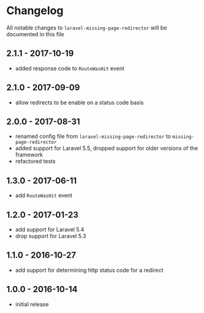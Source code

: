 # Changelog

All notable changes to `laravel-missing-page-redirector` will be documented in this file

## 2.1.1 - 2017-10-19

- added response code to `RouteWasHit` event

## 2.1.0 - 2017-09-09

- allow redirects to be enable on a status code basis

## 2.0.0 - 2017-08-31

- renamed config file from `laravel-missing-page-redirector` to `missing-page-redirector`
- added support for Laravel 5.5, dropped support for older versions of the framework
- refactored tests

## 1.3.0 - 2017-06-11

- add `RouteWasHit` event

## 1.2.0 - 2017-01-23

- add support for Laravel 5.4
- drop support for Laravel 5.3

## 1.1.0 - 2016-10-27

- add support for determining http status code for a redirect

## 1.0.0 - 2016-10-14

- initial release
